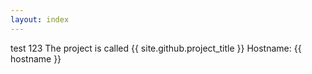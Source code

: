 ```yaml
---
layout: index
---
```

test 123
The project is called {{ site.github.project_title }}
Hostname: {{ hostname }}